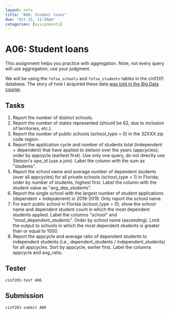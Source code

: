 ```yaml
---
layout: note
title: "A06: Student loans"
due: "Oct 25, 11:59pm"
categories: [assignments]
---
```


# A06: Student loans

This assignment helps you practice with aggregation. Note, not every query will use aggregation; use your judgment.

We will be using the `fafsa_schools` and `fafsa_students` tables in the cinf201 database. The story of how I acquired these data [was told in the Big Data course](http://cinf401.artifice.cc/notes/demo-student-loans.html).

## Tasks

1. Report the number of distinct schools.
2. Report the number of states represented (should be 62, due to inclusion of territories, etc.).
3. Report the number of public schools (school\_type = 0) in the 32XXX zip code region.
4. Report the application cycle and number of students total (independent + dependent) that have applied to stetson over the years (appcycles); order by appcycle (earliest first). Use only one query, do not directly use Stetson's ope\_id (use a join). Label the column with the sum as "students".
5. Report the school name and average number of dependent students (over all appcycles) for all private schools (school\_type = 1) in Florida; order by number of students, highest first. Label the column with the student value as "avg\_dep\_students".
6. Report the single school with the largest number of student applications (dependent + indepdenent) in 2018-2019. Only report the school name.
7. For each public school in Florida (school\_type = 0), show the school name and dependent student count in which the most dependent students applied. Label the columns "school" and "most\_dependent\_students". Order by school name (ascending). Limit the output to schools in which the most dependent students is greater than or equal to 1000.
8. Report the appcycle and average ratio of dependent students to independent students (i.e., dependent\_students / independent\_students) for all appcycles. Sort by appcycle, earlier first. Label the columns appcycle and avg\_ratio.

## Tester

~~~
cinf201-test A06
~~~

## Submission

~~~
cinf201-submit A06
~~~
